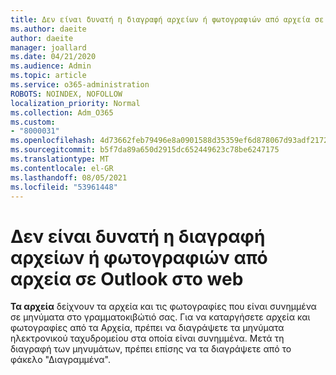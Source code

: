 ```yaml
---
title: Δεν είναι δυνατή η διαγραφή αρχείων ή φωτογραφιών από αρχεία σε Outlook στο web
ms.author: daeite
author: daeite
manager: joallard
ms.date: 04/21/2020
ms.audience: Admin
ms.topic: article
ms.service: o365-administration
ROBOTS: NOINDEX, NOFOLLOW
localization_priority: Normal
ms.collection: Adm_O365
ms.custom:
- "8000031"
ms.openlocfilehash: 4d73662feb79496e8a0901588d35359ef6d878067d93adf2172504e4d96af1cc
ms.sourcegitcommit: b5f7da89a650d2915dc652449623c78be6247175
ms.translationtype: MT
ms.contentlocale: el-GR
ms.lasthandoff: 08/05/2021
ms.locfileid: "53961448"
---
```

# <a name="cant-delete-files-or-photos-from-files-in-outlook-on-the-web"></a>Δεν είναι δυνατή η διαγραφή αρχείων ή φωτογραφιών από αρχεία σε Outlook στο web

**Τα αρχεία** δείχνουν τα αρχεία και τις φωτογραφίες που είναι συνημμένα σε μηνύματα στο γραμματοκιβώτιό σας. Για να καταργήσετε αρχεία και φωτογραφίες από τα Αρχεία, πρέπει να διαγράψετε τα μηνύματα ηλεκτρονικού ταχυδρομείου στα οποία είναι συνημμένα. Μετά τη διαγραφή των μηνυμάτων, πρέπει επίσης να τα διαγράψετε από το φάκελο "Διαγραμμένα".